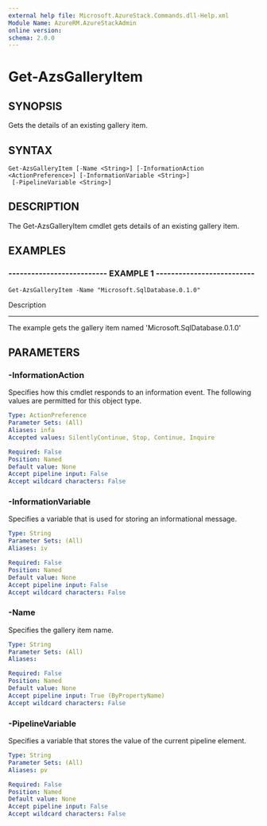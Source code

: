 ```yaml
---
external help file: Microsoft.AzureStack.Commands.dll-Help.xml
Module Name: AzureRM.AzureStackAdmin
online version: 
schema: 2.0.0
---
```


# Get-AzsGalleryItem

## SYNOPSIS
Gets the details of an existing gallery item.

## SYNTAX

```
Get-AzsGalleryItem [-Name <String>] [-InformationAction <ActionPreference>] [-InformationVariable <String>]
 [-PipelineVariable <String>]
```

## DESCRIPTION
The Get-AzsGalleryItem cmdlet gets details of an existing gallery item.

## EXAMPLES

### -------------------------- EXAMPLE 1 --------------------------
```
Get-AzsGalleryItem -Name "Microsoft.SqlDatabase.0.1.0"
```

Description

-----------

The example gets the gallery item named 'Microsoft.SqlDatabase.0.1.0'

## PARAMETERS

### -InformationAction
Specifies how this cmdlet responds to an information event. The following values are permitted for this object type.

```yaml
Type: ActionPreference
Parameter Sets: (All)
Aliases: infa
Accepted values: SilentlyContinue, Stop, Continue, Inquire

Required: False
Position: Named
Default value: None
Accept pipeline input: False
Accept wildcard characters: False
```

### -InformationVariable
Specifies a variable that is used for storing an informational message.

```yaml
Type: String
Parameter Sets: (All)
Aliases: iv

Required: False
Position: Named
Default value: None
Accept pipeline input: False
Accept wildcard characters: False
```

### -Name
Specifies the gallery item name.

```yaml
Type: String
Parameter Sets: (All)
Aliases: 

Required: False
Position: Named
Default value: None
Accept pipeline input: True (ByPropertyName)
Accept wildcard characters: False
```

### -PipelineVariable
Specifies a variable that stores the value of the current pipeline element.

```yaml
Type: String
Parameter Sets: (All)
Aliases: pv

Required: False
Position: Named
Default value: None
Accept pipeline input: False
Accept wildcard characters: False
```


